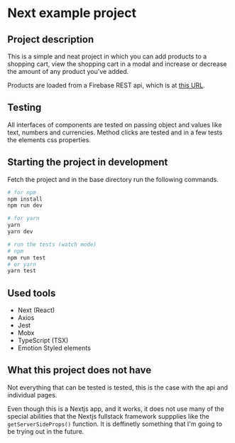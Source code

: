 # Next example project

## Project description

This is a simple and neat project in which you can add products to a shopping cart, view the shopping cart in a modal and increase or decrease the amount of any product you've added.

Products are loaded from a Firebase REST api, which is at [this URL](https://assingments-8968c-default-rtdb.europe-west1.firebasedatabase.app/products.json).

## Testing

All interfaces of components are tested on passing object and values like text, numbers and currencies. Method clicks are tested and in a few tests the elements css properties.

## Starting the project in development

Fetch the project and in the base directory run the following commands.

```bash
# for npm
npm install
npm run dev

# for yarn
yarn
yarn dev

# run the tests (watch mode)
# npm
npm run test
# or yarn
yarn test
```

## Used tools

-   Next (React)
-   Axios
-   Jest
-   Mobx
-   TypeScript (TSX)
-   Emotion Styled elements

## What this project does not have

Not everything that can be tested is tested, this is the case with the api and individual pages.

Even though this is a Nextjs app, and it works, it does not use many of the special abilities that the Nextjs fullstack framework suppplies like the `getServerSideProps()` function. It is deffinetly something that I'm going to be trying out in the future.
